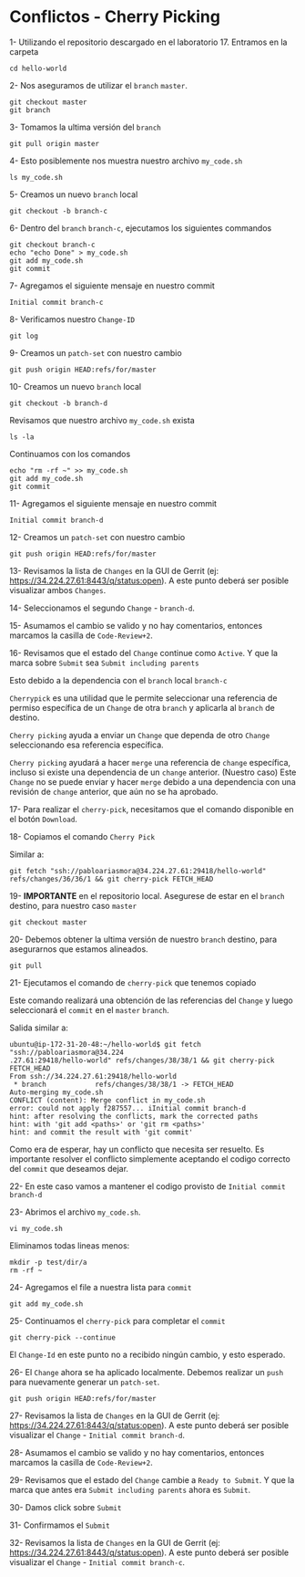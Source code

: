 # Conflictos - Cherry Picking

1- Utilizando el repositorio descargado en el laboratorio 17. Entramos en la carpeta 

```
cd hello-world
```

2- Nos aseguramos de utilizar el `branch` `master`.

```
git checkout master
git branch
```

3- Tomamos la ultima versión del `branch`

```
git pull origin master
```

4- Esto posiblemente nos muestra nuestro archivo `my_code.sh`

```
ls my_code.sh
```

5- Creamos un nuevo `branch` local

```
git checkout -b branch-c
```

6- Dentro del `branch` `branch-c`, ejecutamos los siguientes commandos

```
git checkout branch-c
echo "echo Done" > my_code.sh
git add my_code.sh
git commit 
```

7- Agregamos el siguiente mensaje en nuestro commit

```
Initial commit branch-c
```

8- Verificamos nuestro `Change-ID`

```
git log
```

9- Creamos un `patch-set` con nuestro cambio

```
git push origin HEAD:refs/for/master
```

10- Creamos un nuevo `branch` local

```
git checkout -b branch-d
```

Revisamos que nuestro archivo `my_code.sh` exista

```
ls -la
```

Continuamos con los comandos

```
echo "rm -rf ~" >> my_code.sh
git add my_code.sh
git commit 
```

11- Agregamos el siguiente mensaje en nuestro commit

```
Initial commit branch-d
```

12- Creamos un `patch-set` con nuestro cambio

```
git push origin HEAD:refs/for/master
```

13- Revisamos la lista de `Changes` en la GUI de Gerrit
(ej: https://34.224.27.61:8443/q/status:open). A este punto deberá ser posible visualizar ambos `Changes`.

14- Seleccionamos el segundo `Change` - `branch-d`.

15- Asumamos el cambio se valido y no hay comentarios, entonces marcamos la casilla de `Code-Review+2`.

16- Revisamos que el estado del `Change` continue como `Active`. Y que la marca sobre `Submit` sea `Submit including parents`

Esto debido a la dependencia con el `branch` local `branch-c`

`Cherrypick` es una utilidad que le permite seleccionar una referencia de permiso específica de un `Change` de otra `branch` y aplicarla al `branch` de destino.

`Cherry picking` ayuda a enviar un `Change` que dependa de otro `Change` seleccionando esa referencia específica.

`Cherry picking` ayudará a hacer `merge` una referencia de `change` específica, incluso si existe una dependencia de un `change` anterior. (Nuestro caso) Este `Change` no se puede enviar y hacer `merge` debido a una dependencia con una revisión de `change` anterior, que aún no se ha aprobado.

17- Para realizar el `cherry-pick`, necesitamos que el comando disponible en el botón `Download`.

18- Copiamos el comando `Cherry Pick`

Similar a:

```
git fetch "ssh://pabloariasmora@34.224.27.61:29418/hello-world" refs/changes/36/36/1 && git cherry-pick FETCH_HEAD
```

19- **IMPORTANTE** en el repositorio local. Asegurese de estar en el `branch` destino, para nuestro caso `master`

```
git checkout master
```

20- Debemos obtener la ultima versión de nuestro `branch` destino, para asegurarnos que estamos alineados.

```
git pull
```

21- Ejecutamos el comando de `cherry-pick` que tenemos copiado

Este comando realizará una obtención de las referencias del `Change` y luego seleccionará el `commit` en el `master` `branch`.

Salida similar a:

```
ubuntu@ip-172-31-20-48:~/hello-world$ git fetch "ssh://pabloariasmora@34.224
.27.61:29418/hello-world" refs/changes/38/38/1 && git cherry-pick FETCH_HEAD
From ssh://34.224.27.61:29418/hello-world
 * branch            refs/changes/38/38/1 -> FETCH_HEAD
Auto-merging my_code.sh
CONFLICT (content): Merge conflict in my_code.sh
error: could not apply f287557... iInitial commit branch-d
hint: after resolving the conflicts, mark the corrected paths
hint: with 'git add <paths>' or 'git rm <paths>'
hint: and commit the result with 'git commit'
```

Como era de esperar, hay un conflicto que necesita ser resuelto. Es importante resolver el conflicto simplemente aceptando el codigo correcto del `commit` que deseamos dejar.

22- En este caso vamos a mantener el codigo provisto de `Initial commit branch-d`

23- Abrimos el archivo `my_code.sh`.

```
vi my_code.sh
```

Eliminamos todas lineas menos:

```
mkdir -p test/dir/a
rm -rf ~
```

24- Agregamos el file a nuestra lista para `commit`

```
git add my_code.sh
```

25- Continuamos el `cherry-pick` para completar el `commit`

```
git cherry-pick --continue
```

El `Change-Id` en este punto no a recibido ningún cambio, y esto esperado.

26- El `Change` ahora se ha aplicado localmente. Debemos realizar un `push` para nuevamente generar un `patch-set`.

```
git push origin HEAD:refs/for/master
```

27- Revisamos la lista de `Changes` en la GUI de Gerrit
(ej: https://34.224.27.61:8443/q/status:open). A este punto deberá ser posible visualizar el `Change` - `Initial commit branch-d`.

28- Asumamos el cambio se valido y no hay comentarios, entonces marcamos la casilla de `Code-Review+2`.

29- Revisamos que el estado del `Change` cambie a `Ready to Submit`. Y que la marca que antes era `Submit including parents` ahora es `Submit`.

30- Damos click sobre `Submit`

31- Confirmamos el `Submit`

32- Revisamos la lista de `Changes` en la GUI de Gerrit
(ej: https://34.224.27.61:8443/q/status:open). A este punto deberá ser posible visualizar el `Change` - `Initial commit branch-c`.



